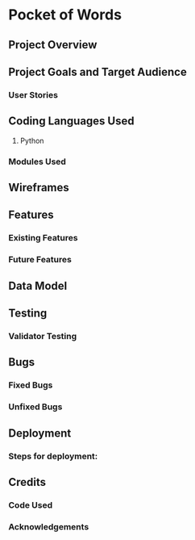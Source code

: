 # Pocket of Words

## Project Overview



## Project Goals and Target Audience



### User Stories



## Coding Languages Used

1. Python

### Modules Used


## Wireframes


## Features

### Existing Features



### Future Features



## Data Model



## Testing



### Validator Testing



## Bugs

### Fixed Bugs



### Unfixed Bugs


## Deployment



### Steps for deployment:


## Credits

### Code Used


### Acknowledgements
